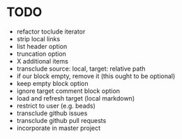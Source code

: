 TODO
====

-	refactor toclude iterator
-	strip local links
-	list header option
-	truncation option
-	X additional items
-	transclude source: local, target: relative path
-	if our block empty, remove it (this ought to be optional)
-	keep empty block option
-	ignore target comment block option
-	load and refresh target (local markdown)
-	restrict to user (e.g. beads)
-	transclude github issues
-	transclude github pull requests
-	incorporate in master project
